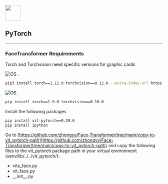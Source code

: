 <img src="https://upload.wikimedia.org/wikipedia/commons/1/10/PyTorch_logo_icon.svg" height="50px"></img>
## PyTorch

---

### FaceTransformer Requirements

Torch and Torchvision need specific versions for graphic cards

![OS](https://img.shields.io/badge/NVIDIA-RTX3090-GREEN)
.

```bash
pip3 install torch==1.11.0 torchvision==0.12.0 --extra-index-url https://download.pytorch.org/whl/cu113
```

![OS](https://img.shields.io/badge/NVIDIA-GTX1070-GREEN)
.

```bash
pip install torch==1.9.0 torchvision==0.10.0
```

Install the following packages
```bash
pip install vit-pytorch==0.19.6
pip install Ipython
```

Go to [https://github.com/zhongyy/Face-Transformer/tree/main/copy-to-vit_pytorch-path](https://github.com/zhongyy/Face-Transformer/tree/main/copy-to-vit_pytorch-path) and
copy the following files to the vit\_pytorch package path in your virtual environment (venv/lib/../../vit_pytorch/):

- vits_face.py 
- vit_face.py 
- \_\_init\_\_.py
